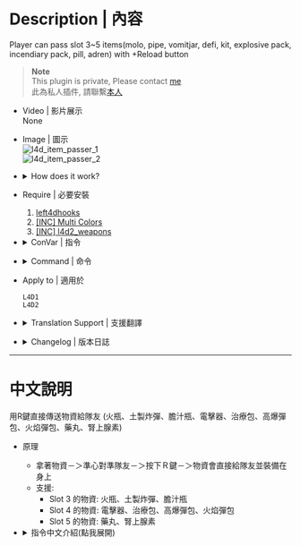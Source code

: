 # Description | 內容
Player can pass slot 3~5 items(molo, pipe, vomitjar, defi, kit, explosive pack, incendiary pack, pill, adren) with +Reload button

> __Note__ <br/>
This plugin is private, Please contact [me](https://github.com/fbef0102/Game-Private_Plugin#私人插件列表-private-plugins-list)<br/>
此為私人插件, 請聯繫[本人](https://github.com/fbef0102/Game-Private_Plugin#私人插件列表-private-plugins-list)

* Video | 影片展示
<br>None

* Image | 圖示
	<br/>![l4d_item_passer_1](image/l4d_item_passer_1.gif)
	<br/>![l4d_item_passer_2](image/l4d_item_passer_2.gif)

* <details><summary>How does it work?</summary>

	* Switch item and hold －＞ Aim teammate－＞ Press R button －＞ Item transferred, teammate equips
	* Support:
		* Slot 3 items: molotovs, pipebombs, vomitjars
		* Slot 4 items: defibrillators, first aid kits, explosive packs, incendiary packs
		* Slot 5 items: pills, adrenalines
</details>

* Require | 必要安裝
	1. [left4dhooks](https://forums.alliedmods.net/showthread.php?t=321696)
	2. [[INC] Multi Colors](https://github.com/fbef0102/L4D1_2-Plugins/releases/tag/Multi-Colors)
    3. [[INC] l4d2_weapons](/L4D_插件/Require_檔案/scripting/include/l4d2_weapons.inc)

* <details><summary>ConVar | 指令</summary>

	* cfg/sourcemod/l4d_item_passer.cfg
		```php
		// 0=Plugin off, 1=Plugin on.
		l4d_item_passer_enable "1"

		// How message displays. (0: Disable, 1:In chat, 2: In Hint Box, 3: In center text)
		l4d_item_passer_announce_type "1"

		// How close you have to be to pass an item.
		l4d_item_passer_dist "220.0"

		// (L4D2) Which item can give. 1=Adrenaline, 2=Pain Pills, 4=Molotov, 8=Pipe Bomb, 16=Vomit Jar, 32=Kit , 64=Explosive Rounds, 128=Incendiary Rounds, 256=Defibrillator. Add numbers together (511=All, 0=Off).
		l4d_item_passer_flag "511"

		// (L4D1) Which item can give. 1=Pain Pills, 2=Molotov, 4=Pipe Bomb, 8=Kit. Add numbers together (15=All, 0=Off).
		l4d_item_passer_flag "511"

		// Which key to pass items? 1=Reload, 2=Right Mouse, 4=Use, add numbers together
		l4d_item_passer_type "1"
		```
</details>

* <details><summary>Command | 命令</summary>

	None
</details>

* Apply to | 適用於
	```
	L4D1
	L4D2
	```

* <details><summary>Translation Support | 支援翻譯</summary>

	```
	English
	繁體中文
	简体中文
	```
</details>

* <details><summary>Changelog | 版本日誌</summary>
	
	* v1.1h (2024-10-26)
		* Update cvars

	* v1.0h (2024-8-20)
		* Pass more items with +reload button
		* Add cvars
		* Individual plugin, Remove require plugins
		* Change method to give items instead of removing and creating entities

	* v1.6.2
		* [From SirPlease/L4D2-Competitive-Rework](https://github.com/SirPlease/L4D2-Competitive-Rework/blob/master/addons/sourcemod/scripting/pill_passer.sp)
</details>

- - - -
# 中文說明
用R鍵直接傳送物資給隊友 (火瓶、土製炸彈、膽汁瓶、電擊器、治療包、高爆彈包、火焰彈包、藥丸、腎上腺素)

* 原理
	* 拿著物資－＞準心對準隊友－＞按下Ｒ鍵－＞物資會直接給隊友並裝備在身上
	* 支援:
		* Slot 3 的物資: 火瓶、土製炸彈、膽汁瓶
		* Slot 4 的物資: 電擊器、治療包、高爆彈包、火焰彈包
		* Slot 5 的物資: 藥丸、腎上腺素

* <details><summary>指令中文介紹(點我展開)</summary>

	* cfg/sourcemod/l4d_item_passer.cfg
		```php
		// 0=插件關閉, 1=插件開啟.
		l4d_item_passer_enable "1"

		// 提示該如何顯示. (0: 不提示, 1: 聊天框, 2: 黑底白字框, 3: 螢幕正中間)
		l4d_item_passer_announce_type "1"

		// 距離多近才能傳送物品給隊友?
		l4d_item_passer_dist "220.0"

		// (L4D2) 那些物品可傳送? 1=腎上腺素, 2=藥丸, 4=火瓶, 8=土製炸彈, 16=膽汁瓶, 32=治療包, 64=高爆彈包, 128=火焰彈包, 256=電擊器. 請將數字相加起來 (511=全部, 0=無).
		l4d_item_passer_flag "511"

		// (L4D1) 那些物品可傳送? 1=藥丸, 2=火瓶, 4=土製炸彈, 8=治療包 (15=全部, 0=無).
		l4d_item_passer_flag "511"

		// 使用哪個按鍵傳送物資? 1=R鍵, 2=滑鼠右鍵, 4=E鍵, 請將數字相加起來
		l4d_item_passer_type "1"
		```
</details>